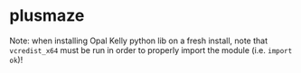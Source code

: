 plusmaze
========

Note: when installing Opal Kelly python lib on a fresh install, note that `vcredist_x64` must be run in order to properly import the module (i.e. `import ok`)!

